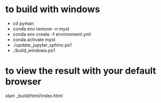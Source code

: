 # to build with windows

- cd pyman
- conda env remove -n myst
- conda env create -f environment.yml
- conda activate myst
- ./update_jupyter_sphinx.ps1
- ./build_windows.ps1

# to view the result with your default browser

start _build/html/index.html
